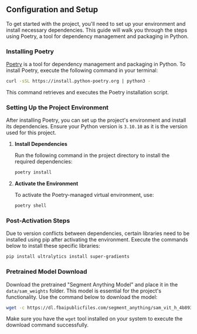 ## Configuration and Setup
To get started with the project, you'll need to set up your environment and install necessary dependencies. This guide will walk you through the steps using Poetry, a tool for dependency management and packaging in Python.

### Installing Poetry

[Poetry](https://python-poetry.org/) is a tool for dependency management and packaging in Python. To install Poetry, execute the following command in your terminal:

```bash
curl -sSL https://install.python-poetry.org | python3 -
```

This command retrieves and executes the Poetry installation script.

### Setting Up the Project Environment

After installing Poetry, you can set up the project's environment and install its dependencies. Ensure your Python version is `3.10.10` as it is the version used for this project.

1. **Install Dependencies**

   Run the following command in the project directory to install the required dependencies:

   ```bash
   poetry install
   ```

2. **Activate the Environment**

   To activate the Poetry-managed virtual environment, use:

   ```bash
   poetry shell
   ```

### Post-Activation Steps

Due to version conflicts between dependencies, certain libraries need to be installed using pip after activating the environment. Execute the commands below to install these specific libraries:

```bash
pip install ultralytics install super-gradients
```

### Pretrained Model Download

Download the pretrained "Segment Anything Model" and place it in the `data/sam_weights` folder. This model is essential for the project's functionality. Use the command below to download the model:

```bash
wget -c https://dl.fbaipublicfiles.com/segment_anything/sam_vit_h_4b8939.pth -P data/sam_weights/
```

Make sure you have the `wget` tool installed on your system to execute the download command successfully.